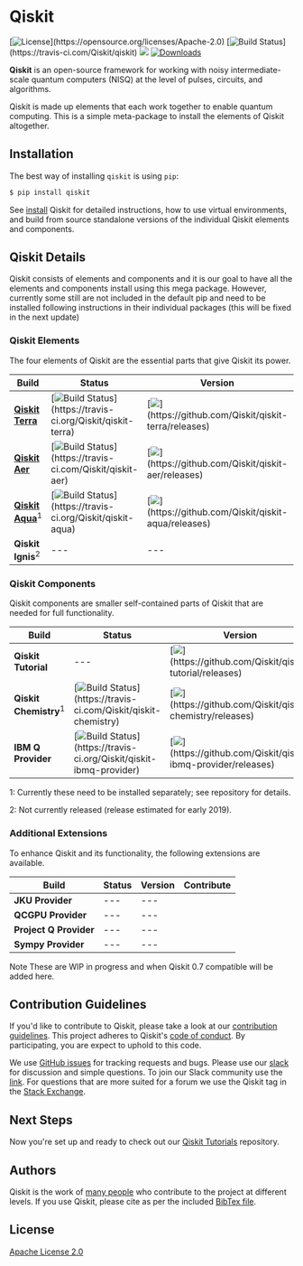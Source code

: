 
# Qiskit

[![License](https://img.shields.io/github/license/Qiskit/qiskit.svg?)](https://opensource.org/licenses/Apache-2.0) [![Build Status](https://img.shields.io/travis/com/Qiskit/qiskit/master.svg?)](https://travis-ci.com/Qiskit/qiskit) [![](https://img.shields.io/github/release/Qiskit/qiskit.svg)](https://github.com/Qiskit/qiskit/releases) [![Downloads](https://pepy.tech/badge/qiskit)](https://pypi.org/project/qiskit/)

**Qiskit** is an open-source framework for working with noisy intermediate-scale quantum computers (NISQ) at the level of pulses, circuits, and algorithms.

Qiskit is made up elements that each work together to enable quantum computing. This is a simple meta-package to install the elements of Qiskit altogether.

## Installation 

The best way of installing `qiskit` is using `pip`:

```bash
$ pip install qiskit
```

See [install](docs/install.rst) Qiskit for detailed instructions, how to use virtual environments, and 
build from source standalone versions of the individual Qiskit elements and components.

## Qiskit Details

Qiskit consists of elements and components and it is our goal to have all the elements and components install 
using this mega package. However, currently some still are not included
in the default pip and need to be installed following instructions in their individual packages (this will be fixed
in the next update)

### Qiskit Elements

The four elements of Qiskit are the essential parts that give Qiskit its power. 

| Build   | Status | Version | Contribute | 
| ---             | ---    | --- | --- | 
| [**Qiskit Terra**](https://qiskit.org/terra)   |  [![Build Status](https://img.shields.io/travis/Qiskit/qiskit-terra/master.svg?)](https://travis-ci.org/Qiskit/qiskit-terra)| [![](https://img.shields.io/github/release/Qiskit/qiskit-terra.svg?)](https://github.com/Qiskit/qiskit-terra/releases)  | [![](https://img.shields.io/github/forks/Qiskit/qiskit-terra.svg?)](https://github.com/Qiskit/qiskit-terra) |
| [**Qiskit Aer**](https://qiskit.org/aer)   |  [![Build Status](https://img.shields.io/travis/com/Qiskit/qiskit-aer/master.svg?)](https://travis-ci.com/Qiskit/qiskit-aer) | [![](https://img.shields.io/github/release/Qiskit/qiskit-aer.svg?)](https://github.com/Qiskit/qiskit-aer/releases) | [![](https://img.shields.io/github/forks/Qiskit/qiskit-aer.svg?)](https://github.com/Qiskit/qiskit-aer) |
| [**Qiskit Aqua**](https://qiskit.org/aqua)<sup>1</sup>  |  [![Build Status](https://img.shields.io/travis/Qiskit/qiskit-aqua/master.svg?)](https://travis-ci.org/Qiskit/qiskit-aqua) |  [![](https://img.shields.io/github/release/Qiskit/qiskit-aqua.svg?)](https://github.com/Qiskit/qiskit-aqua/releases) | [![](https://img.shields.io/github/forks/Qiskit/qiskit-aqua.svg?)](https://github.com/Qiskit/qiskit-aqua) |
| **Qiskit Ignis**<sup>2</sup>   |  --- |  ---| --- |

### Qiskit Components

Qiskit components are smaller self-contained parts of Qiskit that are needed for full functionality.

| Build   | Status | Version | Contribute | 
| ---             | ---    | --- | --- |
| **Qiskit Tutorial**  | --- |  [![](https://img.shields.io/github/release/Qiskit/qiskit-tutorial.svg?)](https://github.com/Qiskit/qiskit-tutorial/releases)   | [![](https://img.shields.io/github/forks/Qiskit/qiskit-tutorial.svg?)](https://github.com/Qiskit/qiskit-tutorial) |
| **Qiskit Chemistry**<sup>1</sup>  |  [![Build Status](https://img.shields.io/travis/com/Qiskit/qiskit-chemistry/master.svg?)](https://travis-ci.com/Qiskit/qiskit-chemistry) |  [![](https://img.shields.io/github/release/Qiskit/qiskit-chemistry.svg?)](https://github.com/Qiskit/qiskit-chemistry/releases)   | [![](https://img.shields.io/github/forks/Qiskit/qiskit-chemistry.svg?)](https://github.com/Qiskit/qiskit-chemistry) |
| **IBM Q Provider** |  [![Build Status](https://img.shields.io/travis/Qiskit/qiskit-ibmq-provider/master.svg?)](https://travis-ci.org/Qiskit/qiskit-ibmq-provider) |  [![](https://img.shields.io/github/release/Qiskit/qiskit-ibmq-provider.svg?)](https://github.com/Qiskit/qiskit-ibmq-provider/releases) | [![](https://img.shields.io/github/forks/Qiskit/qiskit-ibmq-provider.svg?)](https://github.com/Qiskit/qiskit-ibmq-provider) |


1: Currently these need to be installed separately; see repository for details. 

2: Not currently released (release estimated for early 2019).

### Additional Extensions

To enhance Qiskit and its functionality, the following extensions are available.

| Build   | Status | Version | Contribute |
| ---   | --- | --- | --- |
| **JKU Provider** |  --- |  --- | | [![](https://img.shields.io/github/forks/Qiskit/qiskit-jku-provider.svg?)](https://github.com/Qiskit/qiskit-jku-provider) |
| **QCGPU Provider** |  --- |  --- | | [![](https://img.shields.io/github/forks/Qiskit/qiskit-qcgpu-provider.svg?)](https://github.com/Qiskit/qiskit-qcgpu-provider) |
| **Project Q Provider** |  --- |  --- | | [![](https://img.shields.io/github/forks/Qiskit/qiskit-projectq-provider.svg?)](https://github.com/Qiskit/qiskit-projectq-provider) |
| **Sympy Provider** |  --- |  --- | | [![](https://img.shields.io/github/forks/Qiskit/qiskit-sympy-provider.svg?)](https://github.com/Qiskit/qiskit-sympy-provider) |

Note These are WIP in progress and when Qiskit 0.7 compatible will be added here. 

## Contribution Guidelines

If you'd like to contribute to Qiskit, please take a look at our
[contribution guidelines](.github/CONTRIBUTING.md). This project adheres to Qiskit's [code of conduct](.github/CODE_OF_CONDUCT.md). By participating, you are expect to uphold to this code.

We use [GitHub issues](https://github.com/Qiskit/qiskit/issues) for tracking requests and bugs. Please use our [slack](https://qiskit.slack.com) for discussion and simple questions. To join our Slack community use the [link](https://join.slack.com/t/qiskit/shared_invite/enQtNDc2NjUzMjE4Mzc0LTMwZmE0YTM4ZThiNGJmODkzN2Y2NTNlMDIwYWNjYzA2ZmM1YTRlZGQ3OGM0NjcwMjZkZGE0MTA4MGQ1ZTVmYzk). For questions that are more suited for a forum we use the Qiskit tag in the [Stack Exchange](https://quantumcomputing.stackexchange.com/questions/tagged/qiskit).

## Next Steps

Now you're set up and ready to check out our
[Qiskit Tutorials](https://github.com/Qiskit/qiskit-tutorials) repository.

## Authors

Qiskit is the work of [many people](AUTHORS) who contribute to the project at
different levels. If you use Qiskit, please cite as per the included
[BibTex file](Qiskit.bib).

## License

[Apache License 2.0](LICENSE.txt)
